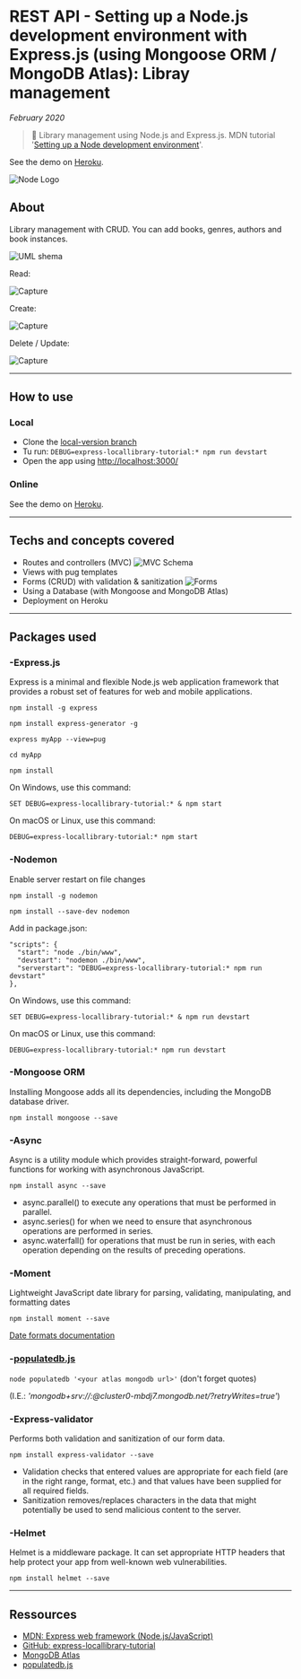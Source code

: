 # REST API - Setting up a Node.js development environment with Express.js (using Mongoose ORM / MongoDB Atlas): Libray management

*February 2020*

> 🔨 Library management using Node.js and Express.js. MDN tutorial '[Setting up a Node development environment](https://developer.mozilla.org/en-US/docs/Learn/Server-side/Express_Nodejs/development_environment)'.

See the demo on [Heroku]().

![Node Logo](readme-img/node-logo.jpg)

## About

Library management with CRUD. You can add books, genres, authors and book instances.

![UML shema](readme-img/mongoose_express.png)

Read:

![Capture](readme-img/capture-home.PNG)

Create:

![Capture](readme-img/capture-create.PNG)

Delete / Update:

![Capture](readme-img/capture-delete-update.PNG)

------------------

## How to use

### Local

- Clone the [local-version branch](https://github.com/Raigyo/express-locallibrary/tree/local-version)
- Tu run: `DEBUG=express-locallibrary-tutorial:* npm run devstart`
- Open the app using [http://localhost:3000/](http://localhost:3000/)

### Online

See the demo on [Heroku]().

------------------

## Techs and concepts covered

- Routes and controllers (MVC)
![MVC Schema](readme-img/mvc-express.png)
- Views with pug templates
- Forms (CRUD) with validation & sanitization
![Forms](readme-img/forms.png)
- Using a Database (with Mongoose and MongoDB Atlas)
- Deployment on Heroku

------------------

## Packages used

### -Express.js

Express is a minimal and flexible Node.js web application framework that provides a robust set of features for web and mobile applications.

~~~~
npm install -g express

npm install express-generator -g

express myApp --view=pug

cd myApp

npm install

~~~~
On Windows, use this command:

`SET DEBUG=express-locallibrary-tutorial:* & npm start`

On macOS or Linux, use this command:

`DEBUG=express-locallibrary-tutorial:* npm start`

### -Nodemon

Enable server restart on file changes

~~~~
npm install -g nodemon

npm install --save-dev nodemon

~~~~

Add in package.json:

~~~~
"scripts": {
  "start": "node ./bin/www",
  "devstart": "nodemon ./bin/www",
  "serverstart": "DEBUG=express-locallibrary-tutorial:* npm run devstart"
},
~~~~

On Windows, use this command:

`SET DEBUG=express-locallibrary-tutorial:* & npm run devstart`

On macOS or Linux, use this command:

`DEBUG=express-locallibrary-tutorial:* npm run devstart`

### -Mongoose ORM

Installing Mongoose adds all its dependencies, including the MongoDB database driver.

`npm install mongoose --save`

### -Async

Async is a utility module which provides straight-forward, powerful functions for working with asynchronous JavaScript.

`npm install async --save`

- async.parallel() to execute any operations that must be performed in parallel.
- async.series() for when we need to ensure that asynchronous operations are performed in series.
- async.waterfall() for operations that must be run in series, with each operation depending on the results of preceding operations.

### -Moment

Lightweight JavaScript date library for parsing, validating, manipulating, and formatting dates

`npm install moment --save`

[Date formats documentation](https://momentjs.com/docs/#/displaying/)

### -[populatedb.js](https://raw.githubusercontent.com/hamishwillee/express-locallibrary-tutorial/master/populatedb.js)

`node populatedb '<your atlas mongodb url>'` (don't forget quotes)

(I.E.: *'mongodb+srv://<user>:<password>@cluster0-mbdj7.mongodb.net/<db-name>?retryWrites=true'*)

### -Express-validator

Performs both validation and sanitization of our form data.

`npm install express-validator --save`

- Validation checks that entered values are appropriate for each field (are in the right range, format, etc.) and that values have been supplied for all required fields.
- Sanitization removes/replaces characters in the data that might potentially be used to send malicious content to the server.

### -Helmet

Helmet is a middleware package. It can set appropriate HTTP headers that help protect your app from well-known web vulnerabilities.

`npm install helmet --save`

------------------

## Ressources

- [MDN: Express web framework (Node.js/JavaScript)](https://developer.mozilla.org/en-US/docs/Learn/Server-side/Express_Nodejs)
- [GitHub: express-locallibrary-tutorial](https://github.com/mdn/express-locallibrary-tutorial)
- [MongoDB Atlas](https://www.mongodb.com/cloud/atlas)
- [populatedb.js](https://raw.githubusercontent.com/hamishwillee/express-locallibrary-tutorial/master/populatedb.js)
